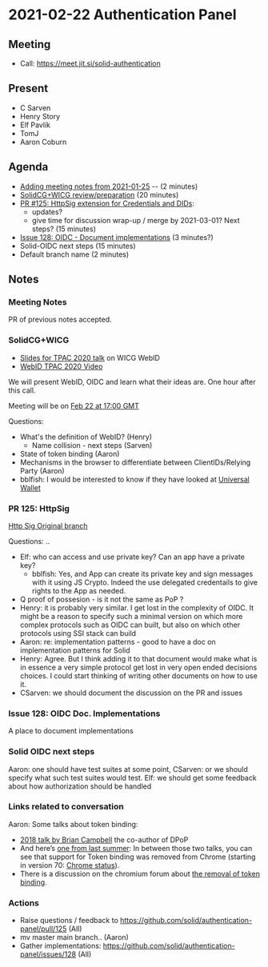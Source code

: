 # 2021-02-22 Authentication Panel

## Meeting
 * Call: https://meet.jit.si/solid-authentication

## Present

* C Sarven
* Henry Story
* Elf Pavlik
* TomJ
* Aaron Coburn

## Agenda

* [Adding meeting notes from 2021-01-25](https://github.com/solid/authentication-panel/pull/122/files) -- (2 minutes)
*  [SolidCG+WICG review/preparation](https://github.com/WICG/WebID/issues/54#issuecomment-779405599) (20 minutes)
*  [PR #125: HttpSig extension for Credentials and DIDs](https://github.com/solid/authentication-panel/pull/125): 
    *  updates? 
    *  give time for discussion wrap-up / merge by 2021-03-01? Next steps? (15 minutes)
* [Issue 128: OIDC - Document implementations](https://github.com/solid/authentication-panel/issues/128) (3 minutes?)
* Solid-OIDC next steps (15 minutes)
* Default branch name (2 minutes)

## Notes

### Meeting Notes

PR of previous notes accepted. 

### SolidCG+WICG 

* [Slides for TPAC 2020 talk](https://lists.w3.org/Archives/Public/www-archive/2020Oct/att-0010/The_Web_Platform__Privacy_and_Federation_-_TPAC.pdf) on WICG WebID
* [WebID TPAC 2020 Video](https://www.youtube.com/watch?v=PMfp2qPW-RY)

We will present WebID, OIDC and learn what their ideas are.
One hour after this call.

Meeting will be on [Feb 22 at 17:00 GMT](https://meet.jit.si/solid-wicg-identity-authentication)

Questions:
* What's the definition of WebID? (Henry)
  * Name collision - next steps (Sarven)
* State of token binding (Aaron)
* Mechanisms in the browser to differentiate between ClientIDs/Relying Party (Aaron)
* bblfish: I would be interested to know if they have looked at [Universal Wallet](https://w3c-ccg.github.io/universal-wallet-interop-spec/) 

### PR 125: HttpSig

[Http Sig Original branch](https://github.com/bblfish/authentication-panel/blob/HttpSig/HttpSignature.md)

Questions: ..
- Elf: who can access and use private key? Can an app have a private key?
  + bblfish: Yes, and App can create its private key and sign messages with it using JS Crypto. 
    Indeed the use delegated credentails to give rights to the App as needed.
- Q proof of possesion - is it not the same as PoP ? 
- Henry: it is probably very similar. I get lost in the complexity of OIDC.
  It might be a reason to specify such a minimal version on which more complex protocols such as OIDC can built, but also on which other protocols using SSI stack can build
- Aaron: re: implementation patterns - good to have a doc on implementation patterns for Solid
- Henry: Agree. But I think adding it to that document would make what is in essence a very simple protocol get lost in very open ended decisions choices. I could start thinking of writing other documents on how to use it.
- CSarven: we should document the discussion on the PR and issues

### Issue 128: OIDC Doc. Implementations

A place to document implementations

### Solid OIDC next steps

Aaron: one should have test suites at some point, 
CSarven: or we should specify what such test suites would test.
Elf: we should get some feedback about how authorization should be handled

### Links related to conversation

Aaron: Some talks about token binding: 
* [2018 talk by Brian Campbell](https://www.youtube.com/watch?v=m6ssv-MtJDw&ab_channel=Identiverse) the co-author of DPoP
* And here’s [one from last summer](https://identiverse.gallery.video/detail/videos/standards/video/6185106704001/the-burden-of-proof?autoStart=true):
In between those two talks, you can see that support for Token binding was removed from Chrome (starting in version 70: [Chrome status](https://www.chromestatus.com/feature/5097603234529280)).
* There is a discussion on the chromium forum about [the removal of token binding](https://groups.google.com/a/chromium.org/g/blink-dev/c/OkdLUyYmY1E/m/w2ESAeshBgAJ).

### Actions
* Raise questions / feedback to https://github.com/solid/authentication-panel/pull/125 (All)
* mv master main branch.. (Aaron)
* Gather implementations: https://github.com/solid/authentication-panel/issues/128 (All)
